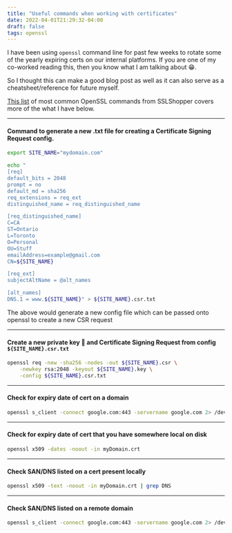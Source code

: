 ```yaml
---
title: "Useful commands when working with certificates"
date: 2022-04-01T21:29:32-04:00
draft: false
tags: openssl
---
```

I have been using `openssl` command line for past few weeks to rotate some of the yearly expiring certs on our internal platforms. If you are one of my co-worked reading this, then you know what I am talking about :grin:.

So I thought this can make a good blog post as well as it can also serve as a cheatsheet/reference for future myself.

[This list](https://www.sslshopper.com/article-most-common-openssl-commands.html) of most common OpenSSL commands from SSLShopper covers more of the what I have below.

---
#### **Command to generate a new .txt file for creating a Certificate Signing Request config.**
```bash
export SITE_NAME="mydomain.com"

echo "
[req]
default_bits = 2048
prompt = no
default_md = sha256
req_extensions = req_ext
distinguished_name = req_distinguished_name

[req_distinguished_name]
C=CA
ST=Ontario
L=Toronto
O=Personal
OU=Stuff
emailAddress=example@gmail.com
CN=${SITE_NAME}

[req_ext]
subjectAltName = @alt_names

[alt_names]
DNS.1 = www.${SITE_NAME}" > ${SITE_NAME}.csr.txt
```
The above would generate a new config file which can be passed onto openssl to create a new CSR request

---
#### **Create a new private key :key: and Certificate Signing Request from config `${SITE_NAME}.csr.txt`**
```bash
openssl req -new -sha256 -nodes -out ${SITE_NAME}.csr \
    -newkey rsa:2048 -keyout ${SITE_NAME}.key \
    -config ${SITE_NAME}.csr.txt
```

---
#### **Check for expiry date of cert on a domain**
```bash
openssl s_client -connect google.com:443 -servername google.com 2> /dev/null | openssl x509 -dates -noout
```

---
#### **Check for expiry date of cert that you have somewhere local on disk**
```bash
openssl x509 -dates -noout -in myDomain.crt
```

---
#### **Check SAN/DNS listed on a cert present locally**
```bash
openssl x509 -text -noout -in myDomain.crt | grep DNS
```

---
#### **Check SAN/DNS listed on a remote domain**
```bash
openssl s_client -connect google.com:443 -servername google.com 2> /dev/null | openssl x509 -text -noout  | grep DNS
```


